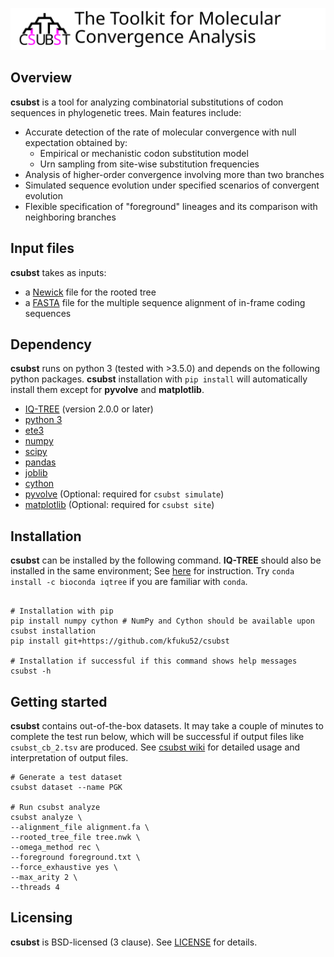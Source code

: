 ![](logo/logo_csubst_large.svg)

## Overview
**csubst** is a tool for analyzing combinatorial substitutions of codon sequences in phylogenetic trees. Main features include:

- Accurate detection of the rate of molecular convergence with null expectation obtained by:
    - Empirical or mechanistic codon substitution model
    - Urn sampling from site-wise substitution frequencies
- Analysis of higher-order convergence involving more than two branches
- Simulated sequence evolution under specified scenarios of convergent evolution
- Flexible specification of "foreground" lineages and its comparison with neighboring branches

## Input files
**csubst** takes as inputs: 
- a [Newick](https://en.wikipedia.org/wiki/Newick_format) file for the rooted tree
- a [FASTA](https://en.wikipedia.org/wiki/FASTA_format) file for the multiple sequence alignment of in-frame coding sequences

## Dependency
**csubst** runs on python 3 (tested with >3.5.0) and depends on the following python packages. **csubst** installation with `pip install` will automatically install them except for **pyvolve** and **matplotlib**.
* [IQ-TREE](http://www.iqtree.org/) (version 2.0.0 or later)
* [python 3](https://www.python.org/)
* [ete3](https://github.com/etetoolkit/ete)
* [numpy](https://github.com/numpy/numpy)
* [scipy](https://www.scipy.org/)
* [pandas](https://github.com/pandas-dev/pandas)
* [joblib](https://github.com/joblib/joblib)
* [cython](https://cython.org/)
* [pyvolve](https://github.com/sjspielman/pyvolve) (Optional: required for `csubst simulate`)
* [matplotlib](https://matplotlib.org/3.1.1/index.html) (Optional: required for `csubst site`)

## Installation
**csubst** can be installed by the following command. **IQ-TREE** should also be installed in the same environment; See [here](http://www.iqtree.org/doc/Quickstart#installation) for instruction. Try `conda install -c bioconda iqtree` if you are familiar with `conda`.
```

# Installation with pip
pip install numpy cython # NumPy and Cython should be available upon csubst installation
pip install git+https://github.com/kfuku52/csubst

# Installation if successful if this command shows help messages
csubst -h 
```

## Getting started
**csubst** contains out-of-the-box datasets. It may take a couple of minutes to complete the test run below, which will be successful if output files like `csubst_cb_2.tsv` are produced. See [csubst wiki](https://github.com/kfuku52/csubst/wiki) for detailed usage and interpretation of output files.

```
# Generate a test dataset
csubst dataset --name PGK

# Run csubst analyze
csubst analyze \
--alignment_file alignment.fa \
--rooted_tree_file tree.nwk \
--omega_method rec \
--foreground foreground.txt \
--force_exhaustive yes \
--max_arity 2 \
--threads 4
```

## Licensing
**csubst** is BSD-licensed (3 clause). See [LICENSE](LICENSE) for details.
